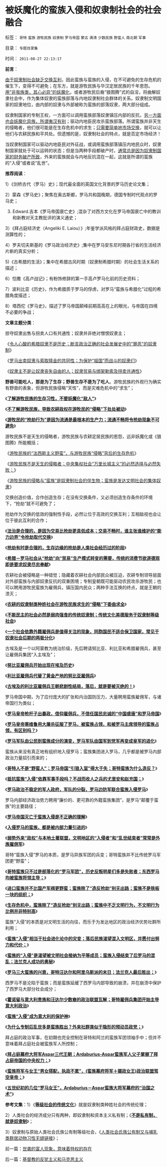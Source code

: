 # 被妖魔化的蛮族入侵和奴隶制社会的社会融合

标签： `哥特` `蛮族` `游牧民族` `奴隶制` `罗马帝国` `蒙古` `满清` `少数民族` `野蛮人` `南北朝` `军事` 

目录： `专题目录集`

时间： `2011-08-27 22:13:17`

**前言**：

[由于奴隶制社会缺乏交换互利](../../../2009/12/25/自力更生国防建设是小农意识历史经验.md)，因此蛮族与蛮族的入侵，在不可避免的生存危机的催生下，变得不可避免；在东方，就是游牧民族与华汉定居民族的千年恩怨。[用“非我族类，其心必异”的妖魔化](../../../2009/12/16/妖魔化他国异族有快感吗？.md)，或者游牧民后裔“狼图腾”式的自淫，将曲解奴隶社会中，作为集体奴隶的蛮族部落与内地奴隶制社会群体的关系。奴隶制文明国家的奴隶地位，由内部的奴隶与外部被称为蛮族的部落奴隶，两大部分组成。

奴隶制国家的专制王权，一方面可以调用蛮族部落奴隶镇压内部的反抗，[另一方面也会妖魔化异族，所谓夷汉有别](../../../2010/3/22/中国应该开始学会讲实力.md)；驱动内地臣民攻杀蛮族部落。所谓蛮族并非天生的侵略者，他们很可能是在生存危机中的求生；[只需要简单地市场交换](../../../2010/12/22/市场才是经济，经济才是社会.md)，就可以让他们与农耕民族和平共处。但遗憾的是，奴隶制社会的特点，就是否定市场经济！

当奴隶制国家可以驱动内地臣民对外征战，或调用蛮族部落镇压内地民众时，奴隶制国家就处于可以运转的状态；但是当两种手段都破产时，[通常总是因为奴隶制国家的财务破产所致](../../../2010/9/24/文明古国陷入“后发劣势”将难以自拨.md)，外来的蛮族就会与内地反抗混在一起，这就是所谓的蛮族的“入侵”或者说“乱世”。

**推荐阅读**：

1）《剑桥古代（罗马）史》；现代最全面的英国文化背景的罗马历史论文集；

2）蒙森《罗马史》；聚焦在奥古斯都，罗马共和国晚期，德国专制时代观点的罗马史；

3) Edward.吉本《罗马帝国衰亡史》;混杂了对西方文化在罗马帝国衰亡中的教训和新教对天主教批评的演义通史；

3）《拜占庭经济史（Angeliki E. Laiou）》;年鉴学派风格的拜占庭财政史，数据是测算性的；

4）罗夫切夫斯基的《罗马政治经济史》;集中在罗马安东尼时期各行省的生活经济片断的真实分析；

5)《古希腊的生活》；集中在希腊古风时期（奴隶制希腊时期）的社会生活关系的描述；

6）恺撒《高卢战记》；有粉饰修辞的第一手高卢罗马化前的历史资料；

7）波利比亚《历史》，作为希腊质于罗马的俘虏，对罗马“蛮族与希腊化”过程的希腊角度描述；

8）塔西佗《罗马史》，描述了罗马帝国颠峰前期高高在上的眼光，与帝国在四境不必要的争战；



**文章主题分类**：

掠夺奴隶出售与拐卖人口有共通性；奴隶并非绝对憎恨奴隶主；

《[令人心酸的希腊奴隶不是历史；断言政治正确的社会发展史中的"罪恶"的奴隶制](../../../2011/7/21/令人心酸的希腊奴隶不是历史.md)》

《[罗马出卖奴隶与索取赎金的共同性；为保护“祖国”而战斗的奴隶们](../../../2011/7/25/布匿战争真正的转折点.md)》

《[奴隶主不是让奴隶丧失自由的人；奴隶贸易与绑架勒索及拐卖共通性](../../../2011/7/25/奴隶贸易与绑架与拐卖及严刑峻法.md)》

**野兽可能吃人，那是为了生存；野兽生存不是为了吃人**。游牧民族的外观行为确实有野兽的表象，但游牧民族侵略“天性”，而是灾难危机中的“求生”；

《[**了解游牧民族的生存习性，不要妖魔化“敌人”**](../../../2008/11/27/血的教训：不要妖魔化敌人.md)》

《[**不了解游牧民族，导致农耕政权在游牧民的“侵略”下处处被动**](../../../2008/11/24/中国150年来失败根本原因.md)》

《[**游牧民的“抢劫行为”是因为流通是最根本的生产力；流通不畅将令抢劫现象不可避免**](../../../2011/3/13/流通是最根本的生产力.md)》

游牧民族不是天生的侵略者，游牧民族与农耕定居民族的恩怨，远非妖魔化或《狼图腾》所能概括；

《[游牧民族的“法西斯主义野蛮”，与游牧民族“侵略”背后的生存危机](../../../2009/12/7/法西斯主义邪恶的根源.md)》

《[游牧民族不是天生的侵略者；中央集权社会“万里长城主义”的必然选择与必然失败；](../../../2011/8/22/游牧民族不是天生的侵略者，万里长城没鬼用.md)》

《[游牧民族的侵略与“蛮族”是奴隶制社会的伴生物；蛮族是发达文明社会的集体奴隶](../../../2011/8/22/蛮族是奴隶社会伴生物；蛮族是集体奴隶.md)》

交换创造价值，合作创造生存；在没有交换条件，又必须创造生存条件的环境下，“抢劫”就不可避免了；

抢劫作为交换的低效的强制性手段，必然让位于高效的交换互利；互相敌视也会让位于彼此互利的合作；

《[**法治是合理的，是因为交易比抢劫更具低成本；交易不畅时，谁主张谁维护的“能力边界”令抢劫取代交换**](../../../2010/5/12/法治什么条件下是合理的？是低成本的？.md)》

《[**抢劫有时是合理的，生存边缘的抢劫是人类社会经历过的阶段**](../../../2010/5/12/抢劫有时是合理的，社会保障有时是不合理的.md)》

《[**希腊－罗马社会从“抢劫”向“贸易”生产模式转变的需要，传统的消费节欲道德观即是要求奴隶尽忠奉献**](../../../2010/8/19/抢劫转贸易；斯多葛廉洁“特权代替贫富差距”.md)》

农耕社会被侵略是一种错觉；隐藏着农耕社会内部民众被压迫，农耕专制领导层面对外部蛮族与内部奴隶反抗的双重困境；专制皇朝既可能驱动农民攻杀游牧民；也可以聘用游牧民蛮族为雇佣兵，镇压国内民众；两种手法互换的终点，就是王朝的溃灭；

《[**农耕的奴隶制类种姓社会在游牧民族求生的“侵略”下委曲求全**](../../../2008/11/20/300万适农区，2000年中国历史文明的含义.md)》

《[**不能民主的社会必然是弱肉强食的传统奴隶制；传统文化美德服务于奴隶制等级社会**](../../../2010/5/12/传统文化美德服务于等级社会.md)》

《[**一个社会依靠外籍雇佣兵是值得关注的现象，同胞国民不适合保卫国家，常见于奴隶社会后期的两极分化**](../../../2010/4/27/一个社会依靠外籍雇佣兵是值得关注的现象.md)》

古埃及是一个以阿蒙教为统治阶级，先后聘请努比亚、利比亚和希腊雇佣兵，甚至让雇佣兵集团“入主埃及”；

《[**努比亚雇佣兵开始出现在埃及历史**](../../../2010/4/27/“军阀混战民不聊生”文幻学家命题作文.md)》

《[**利比亚雇佣兵代替了黄金产地的努比亚雇佣兵**](../../../2010/4/29/中央集权的埃及帝国同样空前的短寿.md)》

《[**古埃及的利比亚雇佣兵王朝悲剧性结局，落后，就是要被灭绝的！**](../../../2010/5/25/古埃及八旗子弟最后的抵抗；落后就是要被灭绝的！.md)》

罗马帝国中期，为了应付庞大的扩张和内治国防压力，大量聘用蛮族雇佣军，与诸帝国行为类似；

《[**罗马皇帝枪杆子出暴政，信仰雇佣兵，不信任国民忠诚的“中国盛唐”和罗马帝国**](../../../2010/9/4/罗马皇帝的民族主义面子战争.md)》

《[**罗马皇帝塞维鲁用大屠杀征服了罗马，被蛮族占领，和被罗马主席领导的蛮族占领，有区别吗？**](../../../2010/9/3/罗马帝国的意大利“鬼子进村了”.md)》

《[**罗马军队由公民到蛮族成分的演变，罗马军队由国军到党军再变成皇军的进化**](../../../2010/9/1/罗马军队由国军到党军再进化成皇军.md)》

蛮族从来没有真正地有组织地入侵罗马；蛮族集团进入罗马，几乎都是被罗马内部政治力量招引而来的；

《[**哥特人不是“野蛮人”；罗马帝国“引狼入室”得大于失；哥特蛮族为什么造反？**](../../../2010/11/22/亚德里亚堡的哥特人：罗马帝国“引狼入室”得大于失.md)》

《[**抵抗蛮族“入侵”依靠军事手段吗？不战而收人之兵的尤里安和赵充国；**](../../../2010/11/9/不战而收人之兵的尤里安和赵充国.md)》

《[**罗马政治不稳定的军人政府，军队的分裂，罗马边防军联合蛮族入侵罗马**](../../../2010/9/28/不稳定的军人政府;罗马边防军联合蛮族入侵罗马.md)》

罗马内部经济政治势力聘用“廉价的、更可靠的外籍蛮族集团”，是罗马“颠覆于蛮族”的主要路径；

《[**罗马帝国灭亡于蛮族入侵是不正确的理解**](../../../2010/5/13/历史大趋势，人是最根本的社会财富.md)》

《[**入侵罗马的蛮族，都是被内部力量引进的**](../../../2010/12/5/引狼入室复引狼入室的蛮族入侵，高卢不复存在了.md)》

《[**弱势外来“政权”与本地土著联盟，文明地区的“入侵者”和“乱世结束者”常常是外族雇佣军**](../../../2010/5/13/“入侵者”和“乱世结束者”常常是外族雇佣军.md)》

哥特“蛮族入侵”罗马的本质，是罗马异族军团的兵变；哥特蛮族并不比传统罗马军团更“野蛮”；

《[**哥特蛮族只不过是部落化的“罗马军团”，历史反叛明星们多是失败者；东西罗马均被蛮族将领主导；**](../../../2010/12/4/亲兄弟要明算帐；道德忠诚只会加深矛盾.md)》

《[**进口蛮族并不比国产军阀更野蛮；蛮族除了“造反抢劫”别无出路；蛮族不是铁板一块的组织；**](../../../2010/12/3/蛮族除了“造反抢劫”别无出路，蛮族中不乏文明行为.md)》

《[**生存危机中，蛮族除了“造反抢劫”别无出路；蛮族中不乏文明行为，不文明行为比例并非特别高**](../../../2010/12/3/蛮族除了“造反抢劫”别无出路，蛮族中不乏文明行为.md)》

蛮族“入侵”的本质是对文明生活的向往，而乐于为发达地区的政治经济优势社群所利用；

《[**蛮族“入侵”相当于社会进化论中的灾变；落后民族渴望混入文明区，并愿付出努力和代价；**](../../../2010/12/11/将帝国兴亡视同国民利益的传统误区.md)》

《[**蛮族的“入侵”是渴望被文明社会接纳为平等成员；蛮族入侵结束了后罗马的混乱；法兰克人成功的奥秘**](../../../2010/12/11/中央集权崩溃反而有政治优势.md)》

《[**罗马三大蛮族的兴衰，哥特汪达尔和阿里乌斯派的末日；法兰克人最后胜出；**](../../../2010/12/11/罗马三大蛮族的兴衰,法兰克人最后胜出.md)》

西罗马不是沦陷于蛮族；而是蛮族延缓了西罗马内部导致的崩溃，并在崩溃中保护了西罗马大部分社会成分；

《[**霍诺留与意大利贵族和汪达尔少数裔的政治联盟瓦解；哥特雇佣兵集团开始主导意大利政治**](../../../2010/12/7/为善终奋斗终生的罗马皇帝.md)》

《[**蛮族“入侵”成为意大利的保护神**](../../../2010/12/12/意大利地方主义和政治版图历史演变和原因.md)》

《[**为什么专制后乱世多是蛮族胜出？外来社群类似于隐形的预动员政党；**](../../../2010/12/12/为什么专制帝国灭亡后多是蛮族胜出？.md)》

拜占庭的政治军事，在初期也完全控制在哥特和阿兰的蛮族军团领袖手中；但并不意味着拜占庭社会被蛮族军人所控制；

《[**拜占庭幕府大将军Aspar三代王朝；Ardaburius-Aspar蛮族军人父子掌握了拜占庭帝国的中央权力；**](../../../2010/12/19/拜占庭幕府大将军Aspar三代王朝.md)》

《[**蛮族将军与女王“男女搭配，执政不累”，(蛮族幕府将军＋摄政女王)政治联盟驾空皇帝；**](../../../2010/12/19/“男女搭配，执政不累”的江青，甘地和大将军.md)》

《[**五世纪初的几位“罗马女王”，Ardaburius－Aspar蛮族大将军幕府的“治国之术”**](../../../2010/12/20/拜占庭的罗马女王和红都旗手.md)》



**参考文集**：1）《[**等级社会的传统文化**](../../../2010/7/17/等级社会制度文化.md)》就是奴隶制类种姓社会的传统伦理；

2）人类社会的经济成分只有两种，即奴隶制和资本主义私有制；《[**不是私有制，就是奴隶制**](../../../2011/8/11/只有私有制不是奴隶制.md)》；

3）奴隶制与原始人类社会氏族公有制等级社会，《[人类社会氏族公有制又与哺乳类群居动物习性无缝链接](../../../2011/8/20/奴隶制是群居动物的原始模式.md)》；



前一篇：[世袭的富人现象，意味着特权的存在](../../../2011/8/26/世袭的富人现象，意味着特权的存在.md)

后一篇：[基督教的反犹主义和马克思主义](../../../2011/8/27/基督教的反犹主义和马克思主义.md)